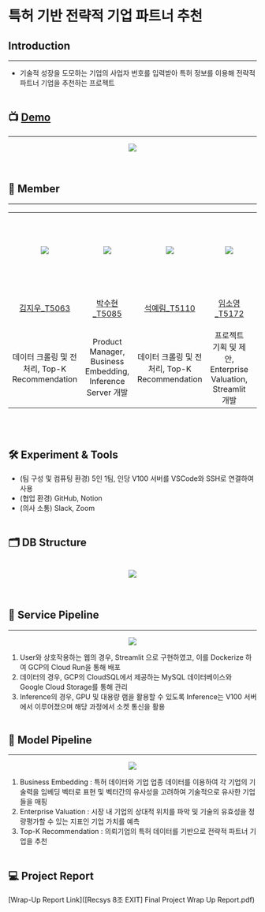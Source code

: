 # 특허 기반 전략적 기업 파트너 추천

## **Introduction**
---
* 기술적 성장을 도모하는 기업의 사업자 번호를 입력받아 특허 정보를 이용해 전략적 파트너 기업을 추천하는 프로젝트
<br><br>

## 📺 [Demo](https://www.youtube.com/watch?v=E5KTuIByZmw)
---
<div align="center">
  <img src="https://github.com/boostcampaitech5/level3_recsys_finalproject-recsys-08/assets/62042287/1a4a7b3f-6564-4902-97d6-48998cfbe2be">
</div>
<br><br>

## 👼 Member
---
<table align="center">
  <tr height="155px">
    <td align="center" width="150px" height="155px">
      <a href="https://github.com/rlawldn11703"><img src="https://avatars.githubusercontent.com/u/71757471?v=4"/></a>
    </td>
    <td align="center" width="150px" height="155px">
      <a href="https://github.com/Sh-IT0311"><img src="https://avatars.githubusercontent.com/u/62042287?v=4"/></a>
    </td>
    <td align="center" width="150px" height="155px">
      <a href="https://github.com/rimmiya"><img src="https://avatars.githubusercontent.com/u/43161401?v=4"/></a>
    </td>
    <td align="center" width="150px" height="155px">
      <a href="https://github.com/AI-soyoung"><img src="https://avatars.githubusercontent.com/u/126646180?v=4"/></a>
    </td>
    <td align="center" width="150px" height="155px">
      <a href="https://github.com/1132jjw"><img src="https://avatars.githubusercontent.com/u/62981031?v=4"/></a>
    </td>
  </tr>
  <tr height="80px">
    <td align="center" width="150px">
      <a href="https://github.com/rlawldn11703">김지우_T5063</a>
    </td>
    <td align="center" width="150px">
      <a href="https://github.com/Sh-IT0311">박수현_T5085</a>
    </td>
    <td align="center" width="150px">
      <a href="https://github.com/rimmiya">석예림_T5110</a>
    </td>
    <td align="center" width="150px">
      <a href="https://github.com/AI-soyoung">임소영_T5172</a>
    </td>
    <td align="center" width="150px">
      <a href="https://github.com/1132jjw">전증원_T5185</a>
    </td>
  </tr>
  <tr height="140px">
    <td align="center" width="150px">
      데이터 크롤링 및 전처리, Top-K Recommendation
    </td>
    <td align="center" width="150px">
      Product Manager, Business Embedding, Inference Server 개발
    </td>
    <td align="center" width="150px">
      데이터 크롤링 및 전처리, Top-K Recommendation
    </td>
    <td align="center" width="150px">
      프로젝트 기획 및 제안, Enterprise Valuation, Streamlit 개발
    </td>
    <td align="center" width="150px">
      Enterprise Valuation, Database 구축
    </td>
  </tr>
</table>
&nbsp;
<br><br>

🛠️ Experiment & Tools
---
* (팀 구성 및 컴퓨팅 환경) 5인 1팀, 인당 V100 서버를 VSCode와 SSH로 연결하여 사용
* (협업 환경) GitHub, Notion
* (의사 소통) Slack, Zoom
<br><br>

🗂️ DB Structure
---
<br>
<div align="center">
  <img src="https://github.com/boostcampaitech5/level3_recsys_finalproject-recsys-08/assets/62042287/f614c2a4-787f-498d-b899-b310cb5b4281">
</div>
<br><br>

## 🚨 Service Pipeline
---
<div align="center">
  <img src="https://github.com/boostcampaitech5/level3_recsys_finalproject-recsys-08/assets/62042287/b228407f-3e0a-4855-9cc9-872fc3ecf579">
</div>

1. User와 상호작용하는 웹의 경우, Streamlit 으로 구현하였고, 이를 Dockerize 하여 GCP의 Cloud Run을 통해 배포
2. 데이터의 경우, GCP의 CloudSQL에서 제공하는 MySQL 데이터베이스와 Google Cloud Storage를 통해 관리
3. Inference의 경우, GPU 및 대용량 램을 활용할 수 있도록 Inference는 V100 서버에서 이루어졌으며 해당 과정에서 소켓 통신을 활용
<br><br>

## 📍 Model Pipeline
---
<div align="center">
  <img src="https://github.com/boostcampaitech5/level3_recsys_finalproject-recsys-08/assets/62042287/adacc1fe-e207-4bcb-b69b-641297de3716">
</div>

1. Business Embedding : 특허 데이터와 기업 업종 데이터를 이용하여 각 기업의 기술력을 임베딩 벡터로 표현 및 벡터간의 유사성을 고려하여 기술적으로 유사한 기업들을 매핑
2. Enterprise Valuation : 시장 내 기업의 상대적 위치를 파악 및 기술의 유효성을 정량평가할 수 있는 지표인 기업 가치를 예측
3. Top-K Recommendation : 의뢰기업의 특허 데이터를 기반으로 전략적 파트너 기업을 추천
<br><br>


## 💻 Project Report
[Wrap-Up Report Link]([Recsys 8조 EXIT] Final Project Wrap Up Report.pdf)
